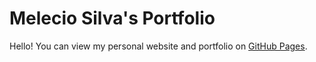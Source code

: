# Melecio Silva's Portfolio

Hello! You can view my personal website and portfolio on [GitHub Pages](https://meleciosilva.github.io/my-portfolio/ "Melecio Silva's Portfolio").
